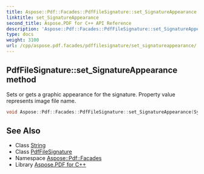 ```yaml
---
title: Aspose::Pdf::Facades::PdfFileSignature::set_SignatureAppearance method
linktitle: set_SignatureAppearance
second_title: Aspose.PDF for C++ API Reference
description: 'Aspose::Pdf::Facades::PdfFileSignature::set_SignatureAppearance method. Sets or gets a graphic appearance for the signature. Property value represents image file name in C++.'
type: docs
weight: 3100
url: /cpp/aspose.pdf.facades/pdffilesignature/set_signatureappearance/
---
```

## PdfFileSignature::set_SignatureAppearance method


Sets or gets a graphic appearance for the signature. Property value represents image file name.

```cpp
void Aspose::Pdf::Facades::PdfFileSignature::set_SignatureAppearance(System::String value)
```

## See Also

* Class [String](../../../system/string/)
* Class [PdfFileSignature](../)
* Namespace [Aspose::Pdf::Facades](../../)
* Library [Aspose.PDF for C++](../../../)
